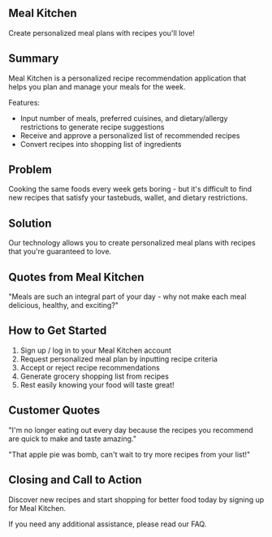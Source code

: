 ## Meal Kitchen ##
Create personalized meal plans with recipes you'll love!

## Summary ##
Meal Kitchen is a personalized recipe recommendation application that helps you plan and manage your meals for the week.

Features:
- Input number of meals, preferred cuisines, and dietary/allergy restrictions to generate recipe suggestions
- Receive and approve a personalized list of recommended recipes
- Convert recipes into shopping list of ingredients 

## Problem ##
Cooking the same foods every week gets boring - but it's difficult to find new recipes that satisfy your tastebuds, wallet, and dietary restrictions. 

## Solution ##
Our technology allows you to create personalized meal plans with recipes that you're guaranteed to love.

## Quotes from Meal Kitchen ##

"Meals are such an integral part of your day - why not make each meal delicious, healthy, and exciting?"

## How to Get Started ##

1. Sign up / log in to your Meal Kitchen account
2. Request personalized meal plan by inputting recipe criteria  
3. Accept or reject recipe recommendations 
4. Generate grocery shopping list from recipes
5. Rest easily knowing your food will taste great!

## Customer Quotes ##
"I'm no longer eating out every day because the recipes you recommend are quick to make and taste amazing."

"That apple pie was bomb, can't wait to try more recipes from your list!"

## Closing and Call to Action ##

Discover new recipes and start shopping for better food today by signing up for Meal Kitchen.

If you need any additional assistance, please read our FAQ.

